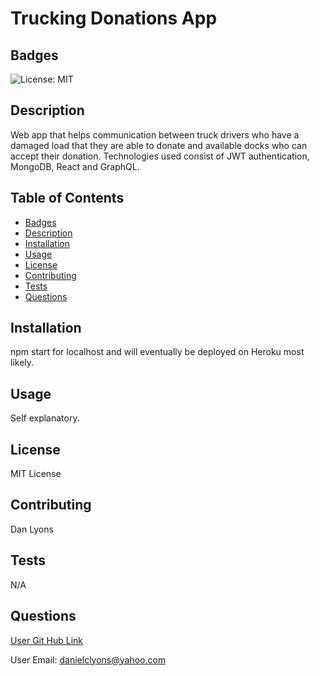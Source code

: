 # Trucking Donations App  

## Badges

![License: MIT](https://img.shields.io/badge/License-MIT-yellow.svg)

## Description

Web app that helps communication between truck drivers who have a damaged load that they are able to donate and available docks who can accept their donation.  Technologies used consist of JWT authentication, MongoDB, React and GraphQL.

## Table of Contents
* [Badges](#badges)
* [Description](#description)
* [Installation](#installation)
* [Usage](#usage)
* [License](#license)
* [Contributing](#contributing)
* [Tests](#tests)
* [Questions](#questions)

## Installation

npm start for localhost and will eventually be deployed on Heroku most likely.

## Usage 

Self explanatory.

## License

MIT License

## Contributing

Dan Lyons

## Tests

N/A

## Questions

[User Git Hub Link](https://github.com/https://github.com/dancl6/Trucking_Donations_App/ )

User Email: danielclyons@yahoo.com
